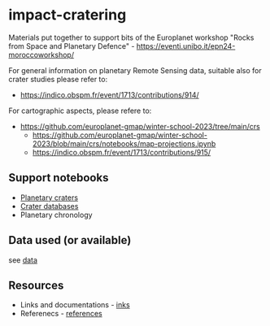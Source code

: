 # impact-cratering

Materials put together to support bits of the Europlanet workshop "Rocks from Space and Planetary Defence" - https://eventi.unibo.it/epn24-moroccoworkshop/

For general information on planetary Remote Sensing data, suitable also for crater studies please refer to:

* https://indico.obspm.fr/event/1713/contributions/914/

For cartographic aspects, please refere to:

* https://github.com/europlanet-gmap/winter-school-2023/tree/main/crs
  * https://github.com/europlanet-gmap/winter-school-2023/blob/main/crs/notebooks/map-projections.ipynb
  * https://indico.obspm.fr/event/1713/contributions/915/
  
## Support notebooks

* [Planetary craters](./notebooks/planetary_craters.ipynb)
* [Crater databases](./notebooks/crater_databases.ipynb)
* Planetary chronology


## Data used (or available)

see [data](./data/README.md)

## Resources

* Links and documentations - [inks](links.md)
* Referenecs - [references](references.md)
